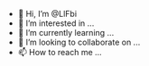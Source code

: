 - 👋 Hi, I’m @LlFbi
- 👀 I’m interested in ...
- 🌱 I’m currently learning ...
- 💞️ I’m looking to collaborate on ...
- 📫 How to reach me ...

<!---
LlFbi/LlFbi is a ✨ special ✨ repository because its `README.md` (this file) appears on your GitHub profile.
You can click the Preview link to take a look at your changes.
--->
